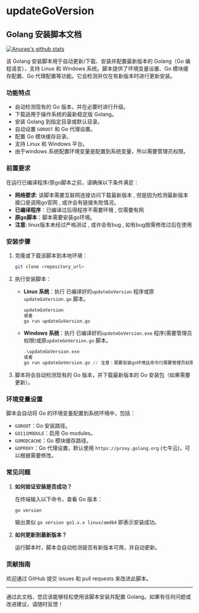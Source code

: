 # updateGoVersion
## Golang 安装脚本文档

[![Anurag's github stats](https://github-readme-stats.vercel.app/api?username=a411500412&show_icons=true)](https://github.com/anuraghazra/github-readme-stats)

该 Golang 安装脚本用于自动更新/下载、安装并配置最新版本的 Golang（Go 编程语言），支持 Linux 和 Windows 系统。脚本提供了环境变量设置、Go 模块缓存配置、Go 代理配置等功能。它会检测并仅在有新版本时进行更新安装。

### 功能特点

- 自动检测现有的 Go 版本，并在必要时进行升级。
- 下载适用于操作系统的最新稳定版 Golang。
- 安装 Golang 到指定目录或默认目录。
- 自动设置 `GOROOT` 和 Go 代理设置。
- 配置 Go 模块缓存目录。
- 支持 Linux 和 Windows 平台。
- 由于windows 系统配置环境变量是配置到系统变量，所以需要管理员权限。

### 前置要求

在运行已编译程序/原go脚本之前，请确保以下条件满足：
- **网络要求**: 该脚本需要互联网连接访问下载最新版本 , 但是因为检测最新版本接口是调用go官网 , 或许会有链接失败情况。
- **已编译程序**：已编译过后得程序不需要环境 , 仅需要有网
- **原go脚本**：脚本需要安装go环境。
- **注意**: linux版本未经过严格测试 , 或许会有bug , 如有bug按需修改过后在使用

### 安装步骤

1. 克隆或下载该脚本到本地环境：

   ```bash
   git clone <repository_url>
   ```

2. 执行安装脚本：
    - **Linux 系统**：执行 已编译好的`updateGoVersion` 程序或原`updateGoVersion.go` 脚本。

      ```bash
      updateGoVersion
      或者
      go run updateGoVersion.go
      ```

    - **Windows 系统**：执行 已编译好的`updateGoVersion.exe` 程序(需要管理员权限)或原`updateGoVersion.go` 脚本。

      ```powershell
      .\updateGoVersion.exe
      或者
      go run updateGoVersion.go // 注意：需要安装go环境且命令行需要管理员权限
      ```

3. 脚本将会自动检测现有的 Go 版本，并下载最新版本的 Go 安装包（如果需要更新）。


### 环境变量设置

脚本会自动将 Go 的环境变量配置到系统环境中，包括：

- `GOROOT`：Go 安装路径。
- `GO111MODULE`：启用 Go modules。
- `GOMODCACHE`：Go 模块缓存路径。
- `GOPROXY`：Go 代理设置，默认使用 `https://proxy.golang.org` (七牛云)，可以根据需要修改。


### 常见问题

1. **如何验证安装是否成功？**

   在终端输入以下命令，查看 Go 版本：

   ```bash
   go version
   ```

   输出类似 `go version go1.x.x linux/amd64` 即表示安装成功。

2. **如何更新到最新版本？**

   运行脚本时，脚本会自动检测是否有新版本可用，并自动更新。

### 贡献指南

欢迎通过 GitHub 提交 issues 和 pull requests 来改进此脚本。

---

通过此文档，您应该能够轻松使用该脚本安装并配置 Golang。如果有任何问题或改进建议，请随时反馈！
